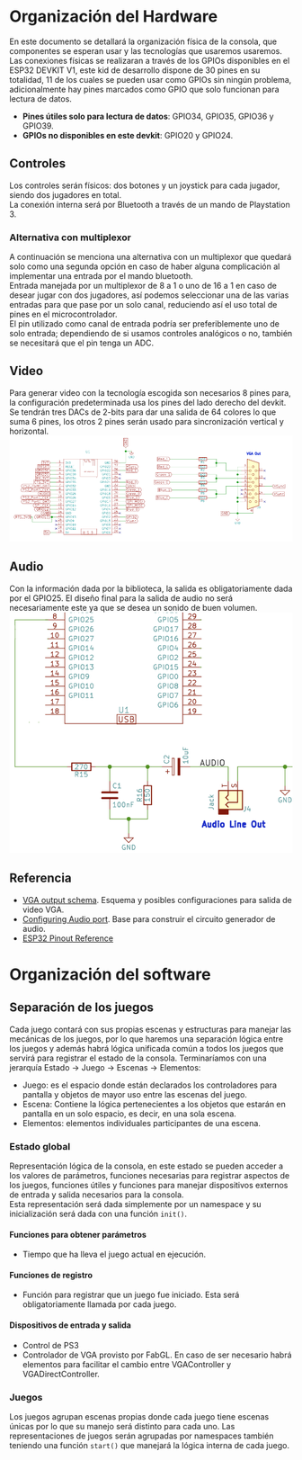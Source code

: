 # Organización del Hardware
En este documento se detallará la organización física de la consola, que
componentes se esperan usar y las tecnologías que usaremos usaremos.  
Las conexiones físicas se realizaran a través de los GPIOs disponibles en el
ESP32 DEVKIT V1, este kid de desarrollo dispone de 30 pines en su totalidad,
11 de los cuales se pueden usar como GPIOs sin ningún problema,
adicionalmente hay pines marcados como GPIO que solo funcionan para
lectura de datos.
- **Pines útiles solo para lectura de datos**: GPIO34, GPIO35, GPIO36 y
  GPIO39.
- **GPIOs no disponibles en este devkit**: GPIO20 y GPIO24.

## Controles
Los controles serán físicos: dos botones y un joystick para cada jugador,
siendo dos jugadores en total.  
La conexión interna será por Bluetooth a través de un mando de Playstation 3.

### Alternativa con multiplexor
A continuación se menciona una alternativa con un multiplexor que quedará
solo como una segunda opción en caso de haber alguna complicación al
implementar una entrada por el mando bluetooth.  
Entrada manejada por un multiplexor de 8 a 1 o uno de 16 a 1 en caso de
desear jugar con dos jugadores, así podemos seleccionar una de las varias
entradas para que pase por un solo canal, reduciendo así el uso total de
pines en el microcontrolador.  
El pin utilizado como canal de entrada podría ser preferiblemente uno de solo
entrada; dependiendo de si usamos controles analógicos o no, también se
necesitará que el pin tenga un ADC.

## Video
Para generar video con la tecnología escogida son necesarios 8 pines para, la
configuración predeterminada usa los pines del lado derecho del devkit.
Se tendrán tres DACs de 2-bits para dar una salida de 64 colores lo que suma
6 pines, los otros 2 pines serán usado para sincronización vertical y
horizontal.  
![Conexión ESP32-VGA](images/esp32_vga_connection_diagram.png)

## Audio
Con la información dada por la biblioteca, la salida es obligatoriamente dada
por el GPIO25. El diseño final para la salida de audio no será necesariamente
este ya que se desea un sonido de buen volumen.
![Salida de audio con el ESP32](images/schema_audio.png)


## Referencia
- [VGA output schema](http://www.fabglib.org/conf_v_g_a.html). Esquema y
  posibles configuraciones para salida de video VGA.
- [Configuring Audio port](http://www.fabglib.org/conf_audio.html). Base para
  construir el circuito generador de audio.
- [ESP32 Pinout
  Reference](https://randomnerdtutorials.com/esp32-pinout-reference-gpios/)

# Organización del software
## Separación de los juegos
Cada juego contará con sus propias escenas y estructuras para manejar las
mecánicas de los juegos, por lo que haremos una separación lógica entre los
juegos y además habrá lógica unificada común a todos los juegos que servirá
para registrar el estado de la consola. Terminaríamos con una jerarquía 
Estado -> Juego -> Escenas -> Elementos:
- Juego: es el espacio donde están declarados los controladores para pantalla
  y objetos de mayor uso entre las escenas del juego.
- Escena: Contiene la lógica pertenecientes a los objetos que estarán en
  pantalla en un solo espacio, es decir, en una sola escena.
- Elementos: elementos individuales participantes de una escena.

### Estado global
Representación lógica de la consola, en este estado se pueden acceder a los
valores de parámetros, funciones necesarias para registrar aspectos de los
juegos, funciones útiles y funciones para manejar dispositivos externos de
entrada y salida necesarios para la consola.  
Esta representación será dada simplemente por un namespace y su inicialización
será dada con una función `init()`.

#### Funciones para obtener parámetros
- Tiempo que ha lleva el juego actual en ejecución.

#### Funciones de registro
- Función para registrar que un juego fue iniciado. Esta será obligatoriamente
  llamada por cada juego.

#### Dispositivos de entrada y salida
- Control de PS3
- Controlador de VGA provisto por FabGL. En caso de ser necesario habrá
  elementos para facilitar el cambio entre VGAController y
  VGADirectController.

### Juegos
Los juegos agrupan escenas propias donde cada juego tiene escenas únicas por
lo que su manejo será distinto para cada uno. Las representaciones de juegos
serán agrupadas por namespaces también teniendo una función `start()` que
manejará la lógica interna de cada juego.
